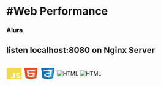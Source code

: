 <h1>#Web Performance</h1>

<h3>Alura</h3>

<h2>listen localhost:8080 on Nginx Server</h2>

<div style="display: inline_block"><br>
  <img align="center" alt="Js" height="30" width="40" src="https://raw.githubusercontent.com/devicons/devicon/master/icons/javascript/javascript-plain.svg">
  <img align="center" alt="HTML" height="30" width="40" src="https://raw.githubusercontent.com/devicons/devicon/master/icons/html5/html5-original.svg">
  <img align="center" alt="CSS" height="30" width="40" src="https://raw.githubusercontent.com/devicons/devicon/master/icons/css3/css3-original.svg">
  <img align="center" alt="HTML" height="60" width="60" src="https://cdn.jsdelivr.net/gh/devicons/devicon/icons/gulp/gulp-plain.svg" />
  <img align="center" alt="HTML" height="100" width="100" src="https://cdn.jsdelivr.net/gh/devicons/devicon/icons/nginx/nginx-original.svg" />
</div>

